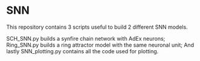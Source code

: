 # SNN

This repository contains 3 scripts useful to build 2 different SNN models.

SCH_SNN.py builds a synfire chain network with AdEx neurons;
Ring_SNN.py builds a ring attractor model with the same neuronal unit;
And lastly SNN_plotting.py contains all the code used for plotting.

